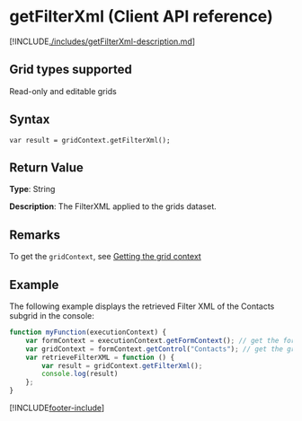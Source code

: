 # getFilterXml (Client API reference)

[!INCLUDE[./includes/getFilterXml-description.md](./includes/getFilterXml-description.md)]

## Grid types supported

Read-only and editable grids

## Syntax

`var result = gridContext.getFilterXml();`

## Return Value

**Type**: String

**Description**: The FilterXML applied to the grids dataset.

## Remarks

To get the `gridContext`, see [Getting the grid context](../../grids.md#bkmk_gridcontext) 

## Example

The following example displays the retrieved Filter XML of the Contacts subgrid in the console:

```JavaScript
function myFunction(executionContext) {
    var formContext = executionContext.getFormContext(); // get the form context
    var gridContext = formContext.getControl("Contacts"); // get the grid context
    var retrieveFilterXML = function () {
        var result = gridContext.getFilterXml();
        console.log(result)
    };
}
```

[!INCLUDE[footer-include](../../../../../../includes/footer-banner.md)]

